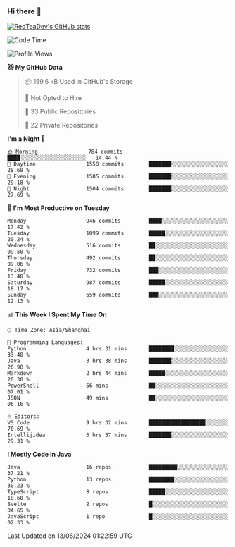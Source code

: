 ### Hi there 👋

<!--
**RedTeaDev/RedTeaDev** is a ✨ _special_ ✨ repository because its `README.md` (this file) appears on your GitHub profile.

Here are some ideas to get you started:

- 🔭 I’m currently working on ...
- 🌱 I’m currently learning ...
- 👯 I’m looking to collaborate on ...
- 🤔 I’m looking for help with ...
- 💬 Ask me about ...
- 📫 How to reach me: ...
- 😄 Pronouns: ...
- ⚡ Fun fact: ...
-->

<!--
[![wakatime](https://wakatime.com/badge/user/6b101ed0-04c0-4490-9283-eb61f2efff96.svg)](https://wakatime.com/@6b101ed0-04c0-4490-9283-eb61f2efff96)
!-->

[![RedTeaDev's GitHub stats](https://github-readme-stats.vercel.app/api?username=RedTeaDev)](https://github.com/anuraghazra/github-readme-stats)
<!--
[![willianrod's wakatime stats](https://github-readme-stats.vercel.app/api/wakatime?username=RedTeaDev)](https://github.com/anuraghazra/github-readme-stats)
!-->
<!--START_SECTION:waka-->
![Code Time](http://img.shields.io/badge/Code%20Time-2%2C327%20hrs%2033%20mins-blue)

![Profile Views](http://img.shields.io/badge/Profile%20Views-1-blue)

**🐱 My GitHub Data** 

> 📦 159.6 kB Used in GitHub's Storage 
 > 
> 🚫 Not Opted to Hire
 > 
> 📜 33 Public Repositories 
 > 
> 🔑 22 Private Repositories 
 > 
**I'm a Night 🦉** 

```text
🌞 Morning                784 commits         ████░░░░░░░░░░░░░░░░░░░░░   14.44 % 
🌆 Daytime                1558 commits        ███████░░░░░░░░░░░░░░░░░░   28.69 % 
🌃 Evening                1585 commits        ███████░░░░░░░░░░░░░░░░░░   29.18 % 
🌙 Night                  1504 commits        ███████░░░░░░░░░░░░░░░░░░   27.69 % 
```
📅 **I'm Most Productive on Tuesday** 

```text
Monday                   946 commits         ████░░░░░░░░░░░░░░░░░░░░░   17.42 % 
Tuesday                  1099 commits        █████░░░░░░░░░░░░░░░░░░░░   20.24 % 
Wednesday                516 commits         ██░░░░░░░░░░░░░░░░░░░░░░░   09.50 % 
Thursday                 492 commits         ██░░░░░░░░░░░░░░░░░░░░░░░   09.06 % 
Friday                   732 commits         ███░░░░░░░░░░░░░░░░░░░░░░   13.48 % 
Saturday                 987 commits         █████░░░░░░░░░░░░░░░░░░░░   18.17 % 
Sunday                   659 commits         ███░░░░░░░░░░░░░░░░░░░░░░   12.13 % 
```


📊 **This Week I Spent My Time On** 

```text
🕑︎ Time Zone: Asia/Shanghai

💬 Programming Languages: 
Python                   4 hrs 31 mins       ████████░░░░░░░░░░░░░░░░░   33.48 % 
Java                     3 hrs 38 mins       ███████░░░░░░░░░░░░░░░░░░   26.98 % 
Markdown                 2 hrs 44 mins       █████░░░░░░░░░░░░░░░░░░░░   20.30 % 
PowerShell               56 mins             ██░░░░░░░░░░░░░░░░░░░░░░░   07.01 % 
JSON                     49 mins             ██░░░░░░░░░░░░░░░░░░░░░░░   06.16 % 

🔥 Editors: 
VS Code                  9 hrs 32 mins       ██████████████████░░░░░░░   70.69 % 
Intellijidea             3 hrs 57 mins       ███████░░░░░░░░░░░░░░░░░░   29.31 % 
```

**I Mostly Code in Java** 

```text
Java                     16 repos            █████████░░░░░░░░░░░░░░░░   37.21 % 
Python                   13 repos            ████████░░░░░░░░░░░░░░░░░   30.23 % 
TypeScript               8 repos             █████░░░░░░░░░░░░░░░░░░░░   18.60 % 
Svelte                   2 repos             █░░░░░░░░░░░░░░░░░░░░░░░░   04.65 % 
JavaScript               1 repo              █░░░░░░░░░░░░░░░░░░░░░░░░   02.33 % 
```




 Last Updated on 13/06/2024 01:22:59 UTC
<!--END_SECTION:waka-->


